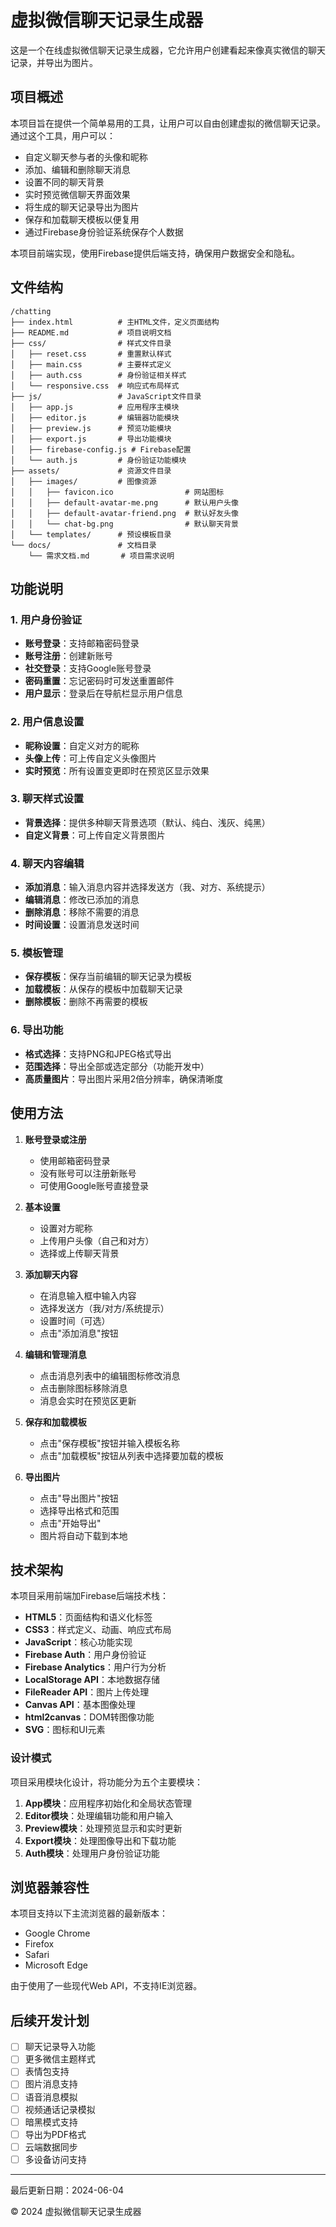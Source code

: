 # 虚拟微信聊天记录生成器

这是一个在线虚拟微信聊天记录生成器，它允许用户创建看起来像真实微信的聊天记录，并导出为图片。

## 项目概述

本项目旨在提供一个简单易用的工具，让用户可以自由创建虚拟的微信聊天记录。通过这个工具，用户可以：

- 自定义聊天参与者的头像和昵称
- 添加、编辑和删除聊天消息
- 设置不同的聊天背景
- 实时预览微信聊天界面效果
- 将生成的聊天记录导出为图片
- 保存和加载聊天模板以便复用
- 通过Firebase身份验证系统保存个人数据

本项目前端实现，使用Firebase提供后端支持，确保用户数据安全和隐私。

## 文件结构

```
/chatting
├── index.html          # 主HTML文件，定义页面结构
├── README.md           # 项目说明文档
├── css/                # 样式文件目录
│   ├── reset.css       # 重置默认样式
│   ├── main.css        # 主要样式定义
│   ├── auth.css        # 身份验证相关样式
│   └── responsive.css  # 响应式布局样式
├── js/                 # JavaScript文件目录
│   ├── app.js          # 应用程序主模块
│   ├── editor.js       # 编辑器功能模块
│   ├── preview.js      # 预览功能模块
│   ├── export.js       # 导出功能模块
│   ├── firebase-config.js # Firebase配置
│   └── auth.js         # 身份验证功能模块
├── assets/             # 资源文件目录
│   ├── images/         # 图像资源
│   │   ├── favicon.ico                # 网站图标
│   │   ├── default-avatar-me.png      # 默认用户头像
│   │   ├── default-avatar-friend.png  # 默认好友头像
│   │   └── chat-bg.png                # 默认聊天背景
│   └── templates/      # 预设模板目录
└── docs/               # 文档目录
    └── 需求文档.md       # 项目需求说明
```

## 功能说明

### 1. 用户身份验证

- **账号登录**：支持邮箱密码登录
- **账号注册**：创建新账号
- **社交登录**：支持Google账号登录
- **密码重置**：忘记密码时可发送重置邮件
- **用户显示**：登录后在导航栏显示用户信息

### 2. 用户信息设置

- **昵称设置**：自定义对方的昵称
- **头像上传**：可上传自定义头像图片
- **实时预览**：所有设置变更即时在预览区显示效果

### 3. 聊天样式设置

- **背景选择**：提供多种聊天背景选项（默认、纯白、浅灰、纯黑）
- **自定义背景**：可上传自定义背景图片

### 4. 聊天内容编辑

- **添加消息**：输入消息内容并选择发送方（我、对方、系统提示）
- **编辑消息**：修改已添加的消息
- **删除消息**：移除不需要的消息
- **时间设置**：设置消息发送时间

### 5. 模板管理

- **保存模板**：保存当前编辑的聊天记录为模板
- **加载模板**：从保存的模板中加载聊天记录
- **删除模板**：删除不再需要的模板

### 6. 导出功能

- **格式选择**：支持PNG和JPEG格式导出
- **范围选择**：导出全部或选定部分（功能开发中）
- **高质量图片**：导出图片采用2倍分辨率，确保清晰度

## 使用方法

1. **账号登录或注册**
   - 使用邮箱密码登录
   - 没有账号可以注册新账号
   - 可使用Google账号直接登录

2. **基本设置**
   - 设置对方昵称
   - 上传用户头像（自己和对方）
   - 选择或上传聊天背景

3. **添加聊天内容**
   - 在消息输入框中输入内容
   - 选择发送方（我/对方/系统提示）
   - 设置时间（可选）
   - 点击"添加消息"按钮

4. **编辑和管理消息**
   - 点击消息列表中的编辑图标修改消息
   - 点击删除图标移除消息
   - 消息会实时在预览区更新

5. **保存和加载模板**
   - 点击"保存模板"按钮并输入模板名称
   - 点击"加载模板"按钮从列表中选择要加载的模板

6. **导出图片**
   - 点击"导出图片"按钮
   - 选择导出格式和范围
   - 点击"开始导出"
   - 图片将自动下载到本地

## 技术架构

本项目采用前端加Firebase后端技术栈：

- **HTML5**：页面结构和语义化标签
- **CSS3**：样式定义、动画、响应式布局
- **JavaScript**：核心功能实现
- **Firebase Auth**：用户身份验证
- **Firebase Analytics**：用户行为分析
- **LocalStorage API**：本地数据存储
- **FileReader API**：图片上传处理
- **Canvas API**：基本图像处理
- **html2canvas**：DOM转图像功能
- **SVG**：图标和UI元素

### 设计模式

项目采用模块化设计，将功能分为五个主要模块：

1. **App模块**：应用程序初始化和全局状态管理
2. **Editor模块**：处理编辑功能和用户输入
3. **Preview模块**：处理预览显示和实时更新
4. **Export模块**：处理图像导出和下载功能
5. **Auth模块**：处理用户身份验证功能

## 浏览器兼容性

本项目支持以下主流浏览器的最新版本：

- Google Chrome
- Firefox
- Safari
- Microsoft Edge

由于使用了一些现代Web API，不支持IE浏览器。

## 后续开发计划

- [ ] 聊天记录导入功能
- [ ] 更多微信主题样式
- [ ] 表情包支持
- [ ] 图片消息支持
- [ ] 语音消息模拟
- [ ] 视频通话记录模拟
- [ ] 暗黑模式支持
- [ ] 导出为PDF格式
- [ ] 云端数据同步
- [ ] 多设备访问支持

---

最后更新日期：2024-06-04

© 2024 虚拟微信聊天记录生成器 